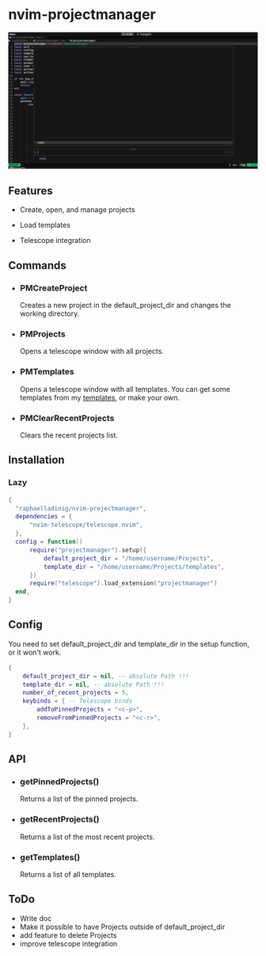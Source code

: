 # nvim-projectmanager

![screenshot](./assets/screenshot-2024-03-08-16-32-36.png)

## Features

- Create, open, and manage projects

- Load templates

- Telescope integration

## Commands

- ### PMCreateProject

  Creates a new project in the default_project_dir and changes the working directory.

- ### PMProjects

  Opens a telescope window with all projects.

- ### PMTemplates

  Opens a telescope window with all templates.
  You can get some templates from my [templates](https://github.com/raphaelladinig/templates), or make your own.

- ### PMClearRecentProjects

  Clears the recent projects list.

## Installation

### Lazy

```lua
{
  "raphaelladinig/nvim-projectmanager",
  dependencies = {
      "nvim-telescope/telescope.nvim",
  },
  config = function()
      require("projectmanager").setup({
          default_project_dir = "/home/username/Projects",
          template_dir = "/home/username/Projects/templates",
      })
      require("telescope").load_extension("projectmanager")
  end,
}
```

## Config

You need to set default_project_dir and template_dir in the setup function, or it won't work.

```lua
{
    default_project_dir = nil, -- absolute Path !!!
    template_dir = nil, -- absolute Path !!!
    number_of_recent_projects = 5,
    keybinds = { -- Telescope binds
        addToPinnedProjects = "<c-p>",
        removeFromPinnedProjects = "<c-r>",
    },
}
```

## API

- ### getPinnedProjects()

  Returns a list of the pinned projects.

- ### getRecentProjects()

  Returns a list of the most recent projects.

- ### getTemplates()

  Returns a list of all templates.

## ToDo

- Write doc
- Make it possible to have Projects outside of default_project_dir
- add feature to delete Projects
- improve telescope integration
